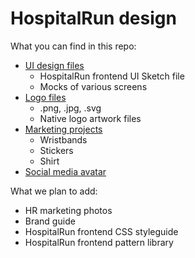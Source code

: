 # HospitalRun design

What you can find in this repo:
- [UI design files](/ui)
  - HospitalRun frontend UI Sketch file
  - Mocks of various screens
- [Logo files](/logo)
  - .png, .jpg, .svg
  - Native logo artwork files
- [Marketing projects](/marketing)
  - Wristbands
  - Stickers
  - Shirt
- [Social media avatar](/avatar)

What we plan to add:
- HR marketing photos
- Brand guide
- HospitalRun frontend CSS styleguide
- HospitalRun frontend pattern library
